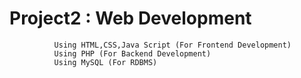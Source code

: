 # Project2  : Web Development  
              Using HTML,CSS,Java Script (For Frontend Development)
              Using PHP (For Backend Development)
              Using MySQL (For RDBMS)
            

